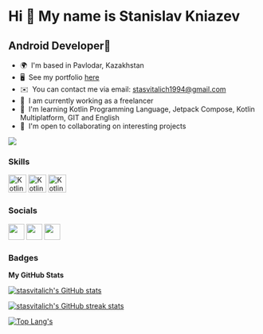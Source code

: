 Hi 👋 My name is Stanislav Kniazev
============================

Android Developer📱
---------------------------------------------------


*   🌍  I'm based in Pavlodar, Kazakhstan
*   🖥️  See my portfolio [here](https://github.com/stasvitalich?tab=repositories)
*   ✉️  You can contact me via email: stasvitalich1994@gmail.com
*   🚀  I am currently working as a freelancer
*   🧠  I'm learning Kotlin Programming Language, Jetpack Compose, Kotlin Multiplatform, GIT and English
*   🤝  I'm open to collaborating on interesting projects


<a href="https://www.github.com/stasvitalich" target="_blank" rel="noreferrer"><img src="https://img.shields.io/github/followers/stasvitalich?logo=github&style=for-the-badge&color=ef4444&labelColor=181824" /></a>
### Skills

<p align="left">
                                <a /></p>
                                <a href="https://kotlinlang.org/" target="_blank" rel="noreferrer"><img src="https://raw.githubusercontent.com/danielcranney/readme-generator/main/public/icons/skills/kotlin-colored.svg" width="36" height="36" alt="Kotlin" /></a>
                                <a href="https://git-scm.com/" target="_blank" rel="noreferrer"><img src="https://3.bp.blogspot.com/-xhNpNJJyQhk/XIe4GY78RQI/AAAAAAAAItc/ouueFUj2Hqo5dntmnKqEaBJR4KQ4Q2K3ACK4BGAYYCw/s1600/logo%2Bgit%2Bicon.png" width="36" height="36" alt="Kotlin" /></a>
                                <a href="https://developer.android.com/studio" target="_blank" rel="noreferrer"><img src="https://static-00.iconduck.com/assets.00/android-studio-icon-486x512-zp9um7zl.png" width="36" height="36" alt="Kotlin" /></a>
                                
                    

### Socials


<p align="left">


<p align="left"> <a href="https://twitter.com/Stasvitalich" target="_blank" rel="noreferrer"><img src="https://raw.githubusercontent.com/danielcranney/readme-generator/main/public/icons/socials/twitter.svg" width="32" height="32" /></a> <a href="https://www.instagram.com/stasvitalich/" target="_blank" rel="noreferrer"><img src="https://raw.githubusercontent.com/danielcranney/readme-generator/main/public/icons/socials/instagram.svg" width="32" height="32" /></a>
<a href="https://www.linkedin.com/in/stanislav-kniazev-developer/" target="_blank" rel="noreferrer"><img src="https://cdn.pixabay.com/photo/2017/08/23/22/59/linked-in-2674741_1280.png" width="32" height="32" /></a></p></p>

### Badges

<b>My GitHub Stats</b>

<a href="https://www.github.com/stasvitalich"><img src="https://github-readme-stats-zdsf.vercel.app/api?username=stasvitalich&show_icons=true&hide=&count_private=true&title_color=ef4444&text_color=ffffff&icon_color=ef4444&bg_color=181824&hide_border=true" alt="stasvitalich's GitHub stats" /></a>

<a href="https://www.github.com/stasvitalich"><img src="https://github-readme-streak-stats.herokuapp.com/?user=stasvitalich&stroke=ffffff&background=181824&ring=ef4444&fire=ef4444&currStreakNum=ffffff&currStreakLabel=ef4444&sideNums=ffffff&sideLabels=ffffff&dates=ffffff&hide_border=true" alt="stasvitalich's GitHub streak stats" /></a>



[![Top Lang's](https://github-readme-new-stats-g2ag.vercel.app/api/top-langs/?username=stasvitalich&theme=codeSTACKr&show_icons=true&layout=compact&token=${process.env.PAT_1})](https://github.com/stasvitalich)



<!---
stasvitalich/stasvitalich is a ✨ special ✨ repository because its `README.md` (this file) appears on your GitHub profile.
You can click the Preview link to take a look at your changes.
--->
